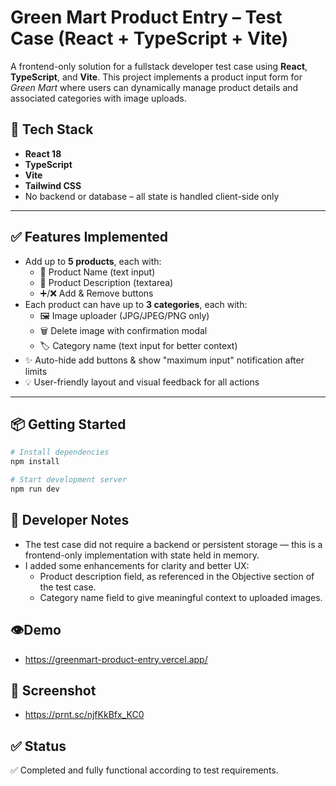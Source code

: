 # Green Mart Product Entry – Test Case (React + TypeScript + Vite)

A frontend-only solution for a fullstack developer test case using **React**, **TypeScript**, and **Vite**. This project implements a product input form for *Green Mart* where users can dynamically manage product details and associated categories with image uploads.

## 🚀 Tech Stack

- **React 18**
- **TypeScript**
- **Vite**
- **Tailwind CSS**
- No backend or database – all state is handled client-side only

---

## ✅ Features Implemented

- Add up to **5 products**, each with:
  - 📝 Product Name (text input)
  - 📄 Product Description (textarea)
  - ➕/❌ Add & Remove buttons
- Each product can have up to **3 categories**, each with:
  - 🖼️ Image uploader (JPG/JPEG/PNG only)
  - 🗑️ Delete image with confirmation modal
  - 🏷️ Category name (text input for better context)
- ✨ Auto-hide add buttons & show "maximum input" notification after limits
- 💡 User-friendly layout and visual feedback for all actions

---

## 📦 Getting Started

```bash
# Install dependencies
npm install

# Start development server
npm run dev
```

## 📝 Developer Notes

- The test case did not require a backend or persistent storage — this is a frontend-only implementation with state held in memory.
- I added some enhancements for clarity and better UX:
  - Product description field, as referenced in the Objective section of the test case.
  - Category name field to give meaningful context to uploaded images.

## 👁️Demo
- https://greenmart-product-entry.vercel.app/

## 📸 Screenshot

- https://prnt.sc/njfKkBfx_KC0

## ✅ Status
✅ Completed and fully functional according to test requirements.
